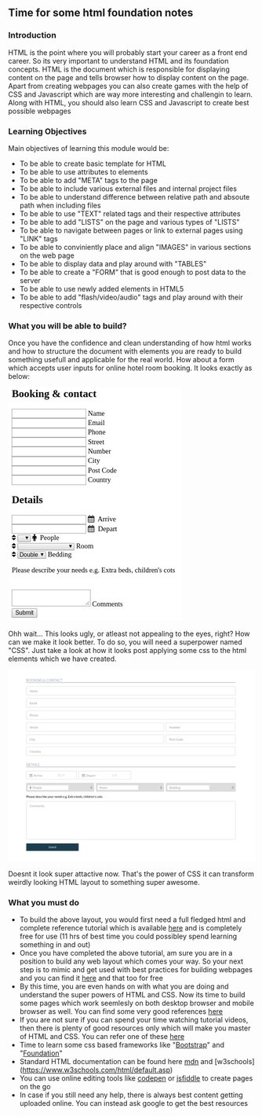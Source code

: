 ## Time for some html foundation notes

### Introduction
HTML is the point where you will probably start your career as a front end career. So its very important to understand HTML and its foundation concepts. HTML is the document which is responsible for displaying content on the page and tells browser how to display content on the page. Apart from creating webpages you can also create games with the help of CSS and Javascript which are way more interesting and challengin to learn. Along with HTML, you should also learn CSS and Javascript to create best possible webpages  


### Learning Objectives
Main objectives of learning this module would be:
- To be able to create basic template for HTML
- To be able to use attributes to elements
- To be able to add "META" tags to the page
- To be able to include various external files and internal project files
- To be able to understand difference between relative path and absoute path when including files
- To be able to use "TEXT" related tags and their respective attributes
- To be able to add "LISTS" on the page and various types of "LISTS"
- To be able to navigate between pages or link to external pages using "LINK" tags
- To be able to conviniently place and align "IMAGES" in various sections on the web page
- To be able to display data and play around with "TABLES"
- To be able to create a "FORM" that is good enough to post data to the server
- To be able to use newly added elements in HTML5
- To be able to add "flash/video/audio" tags and play around with their respective controls


### What you will be able to build?
Once you have the confidence and clean understanding of how html works and how to structure the document with elements you are ready to build something usefull and applicable for the real world. How about a form which accepts user inputs for online hotel room booking. It looks exactly as below:

![](html-only.png)

Ohh wait... This looks ugly, or atleast not appealing to the eyes, right? 
How can we make it look better. To do so, you will need a superpower named "CSS". Just take a look at how it looks post applying some css to the html elements which we have created.

![](complete-page.png)

Doesnt it look super attactive now. That's the power of CSS it can transform weirdly looking HTML layout to something super awesome. 

### What you must do
- To build the above layout, you would first need a full fledged html and complete reference tutorial which is available [here](https://www.youtube.com/watch?v=mU6anWqZJcc) and is completely free for use (11 hrs of best time you could possibley spend learning something in and out)
- Once you have completed the above tutorial, am sure you are in a position to build any web layout which comes your way. So your next step is to mimic and get used with best practices for building webpages and you can find it [here](https://www.youtube.com/watch?v=ZeDP-rzOnAA) and that too for free
- By this time, you are even hands on with what you are doing and understand the super powers of HTML and CSS. Now its time to build some pages which work seemlesly on both desktop browser and mobile browser as well. You can find some very good references [here](https://www.youtube.com/results?search_query=build+complete+responsive+website+design+using+html5+css3+javascript+)
- If you are not sure if you can spend your time watching tutorial videos, then there is plenty of good resources only which will make you master of HTML and CSS. You can refer one of these [here](https://www.oreilly.com/library/view/head-first-html5/9781449314712/)
- Time to learn some css based frameworks like "[Bootstrap](https://getbootstrap.com/)" and "[Foundation](https://foundation.zurb.com/)"
- Standard HTML documentation can be found here [mdn](https://developer.mozilla.org/en-US/docs/Web/HTML) and [w3schools] (https://www.w3schools.com/html/default.asp)
- You can use online editing tools like [codepen](https://codepen.io/) or [jsfiddle](https://jsfiddle.net/) to create pages on the go
- In case if you still need any help, there is always best content getting uploaded online. You can instead ask google to get the best resources

